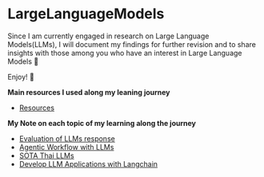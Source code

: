 # LargeLanguageModels

Since I am currently engaged in research on Large Language Models(LLMs), I will document my findings for further revision and to share insights with those among you who have an interest in Large Language Models 🤗

Enjoy! 🥳

**Main resources I used along my leaning journey**
- [Resources](https://github.com/RadchaneepornC/LargeLanguageModels/blob/main/ResourceForLearningLLMs.md)

**My Note on each topic of my learning along the journey**
- [Evaluation of LLMs response](https://github.com/RadchaneepornC/LargeLanguageModels/blob/main/EvaluateLLMs.md)
- [Agentic Workflow with LLMs](https://github.com/RadchaneepornC/LargeLanguageModels/blob/main/LLM_Agentic_Workflow.md)
- [SOTA Thai LLMs](https://github.com/RadchaneepornC/LargeLanguageModels/blob/fa2c973e38e7201d19c911d49140b8ae25fd99ae/SOTA_Thai_LLMs.md)
- [Develop LLM Applications with Langchain](https://github.com/RadchaneepornC/LargeLanguageModels/blob/main/DevelopLLMs_Apps_with_Langchain.md)
